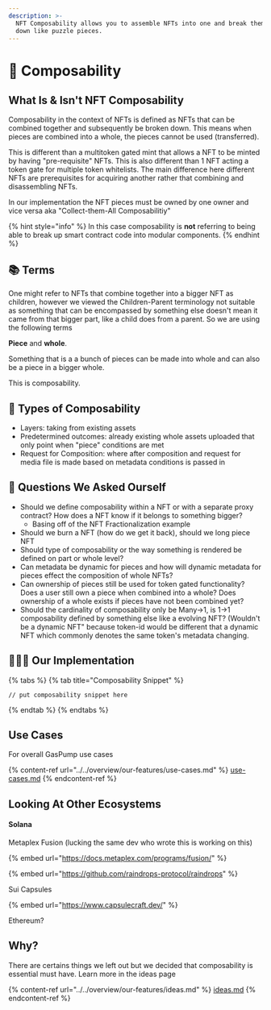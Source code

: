 ```yaml
---
description: >-
  NFT Composability allows you to assemble NFTs into one and break them back
  down like puzzle pieces.
---
```


# 🧩 Composability

## What Is & Isn't NFT Composability

Composability in the context of NFTs is defined as NFTs that can be combined together and subsequently be broken down. This means when pieces are combined into a whole, the pieces cannot be used (transferred).&#x20;

This is different than a multitoken gated mint that allows a NFT to be minted by having "pre-requisite" NFTs. This is also different than 1 NFT acting a token gate for multiple token whitelists. The main difference here different NFTs are prerequisites for acquiring another rather that combining and disassembling NFTs.&#x20;

In our implementation the NFT pieces must be owned by one owner and vice versa aka "Collect-them-All Composabilitiy"

{% hint style="info" %}
In this case composability is **not** referring to being able to break up smart contract code into modular components.&#x20;
{% endhint %}

## :books: Terms

One might refer to NFTs that combine together into a bigger NFT as children, however we viewed the Children-Parent terminology not suitable as something that can be encompassed by something else doesn't mean it came from that bigger part, like a child does from a parent. So we are using the following terms

**Piece** and **whole**.

Something that is a a bunch of pieces can be made into whole and can also be a piece in a bigger whole.&#x20;

This is composability.&#x20;

## 🧱 Types of Composability

* Layers: taking from existing assets&#x20;
* Predetermined outcomes: already existing whole assets uploaded that only point when "piece" conditions are met
* Request for Composition: where after composition and request for media file is made based on metadata conditions is passed in



## :thinking: Questions We Asked Ourself

* Should we define composability within a NFT or with a separate proxy contract? How does a NFT know if it belongs to something bigger?&#x20;
  * Basing off of the NFT Fractionalization example
* Should we burn a NFT (how do we get it back), should we long piece NFT
* Should type of composability or the way something is rendered be defined on part or whole level?&#x20;
* Can metadata be dynamic for pieces and how will dynamic metadata for pieces effect the composition of whole NFTs?
* Can ownership of pieces still be used for token gated functionality? Does a user still own a piece when combined into a whole? Does ownership of a whole exists if pieces have not been combined yet?
* Should the cardinality of composability only be Many->1, is 1->1  composability defined by something else like a evolving NFT? (Wouldn't be a dynamic NFT" because token-id would be different that a dynamic NFT which commonly denotes the same token's metadata changing.&#x20;

## 👨🏽‍💻 Our Implementation

{% tabs %}
{% tab title="Composability Snippet" %}
```
// put composability snippet here
```
{% endtab %}
{% endtabs %}

## Use Cases

For overall GasPump use cases

{% content-ref url="../../overview/our-features/use-cases.md" %}
[use-cases.md](../../overview/our-features/use-cases.md)
{% endcontent-ref %}



## Looking At Other Ecosystems

#### Solana&#x20;

Metaplex Fusion (lucking the same dev who wrote this is working on this)

{% embed url="https://docs.metaplex.com/programs/fusion/" %}

{% embed url="https://github.com/raindrops-protocol/raindrops" %}

Sui Capsules

{% embed url="https://www.capsulecraft.dev/" %}

Ethereum?

## Why?

There are certains things we left out but we decided that composability is essential must have. Learn more in the ideas page

{% content-ref url="../../overview/our-features/ideas.md" %}
[ideas.md](../../overview/our-features/ideas.md)
{% endcontent-ref %}


